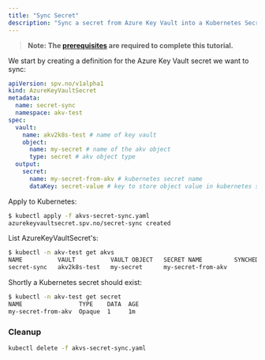 ```yaml
---
title: "Sync Secret"
description: "Sync a secret from Azure Key Vault into a Kubernetes Secret"
---
```


> **Note: The [prerequisites](../prerequisites) are required to complete this tutorial.**

We start by creating a definition for the Azure Key Vault secret
we want to sync:

```yaml{8,10,11,14,15}:title=akvs-secret-sync.yaml
apiVersion: spv.no/v1alpha1
kind: AzureKeyVaultSecret
metadata:
  name: secret-sync 
  namespace: akv-test
spec:
  vault:
    name: akv2k8s-test # name of key vault
    object:
      name: my-secret # name of the akv object
      type: secret # akv object type
  output: 
    secret: 
      name: my-secret-from-akv # kubernetes secret name
      dataKey: secret-value # key to store object value in kubernetes secret
```

Apply to Kubernetes:

```bash
$ kubectl apply -f akvs-secret-sync.yaml
azurekeyvaultsecret.spv.no/secret-sync created
```

List AzureKeyVaultSecret's:

```bash
$ kubectl -n akv-test get akvs
NAME          VAULT          VAULT OBJECT   SECRET NAME         SYNCHED
secret-sync   akv2k8s-test   my-secret      my-secret-from-akv  
```

Shortly a Kubernetes secret should exist:

```bash
$ kubectl -n akv-test get secret
NAME                TYPE    DATA  AGE
my-secret-from-akv  Opaque  1     1m 
```

### Cleanup

```bash
kubectl delete -f akvs-secret-sync.yaml
```